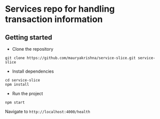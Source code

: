 # Services repo for handling transaction information

## Getting started
- Clone the repository
```
git clone https://github.com/mauryakrishna/service-slice.git service-slice
```
- Install dependencies
```
cd service-slice
npm install
```
- Run the project
```
npm start
```
  Navigate to `http://localhost:4000/health`
